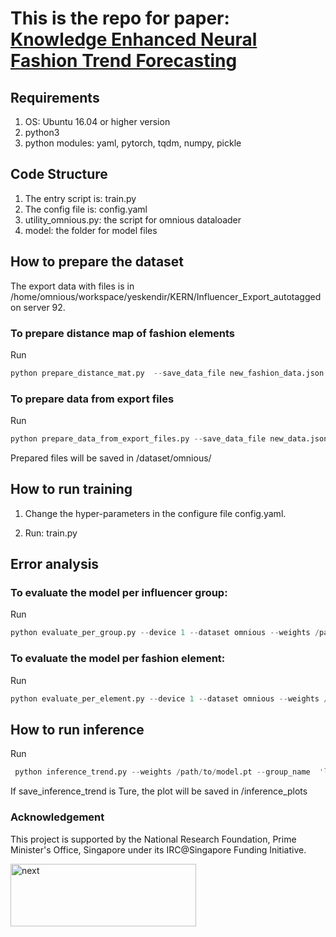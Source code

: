 # This is the repo for paper: [Knowledge Enhanced Neural Fashion Trend Forecasting](https://arxiv.org/pdf/2005.03297.pdf)

## Requirements
1. OS: Ubuntu 16.04 or higher version
2. python3
3. python modules: yaml, pytorch, tqdm, numpy, pickle

## Code Structure

1. The entry script is: train.py
2. The config file is: config.yaml
3. utility_omnious.py: the script for omnious dataloader
4. model: the folder for model files

## How to prepare the dataset
The  export data with files is in /home/omnious/workspace/yeskendir/KERN/Influencer_Export_autotagged on server 92.
### To prepare distance map of fashion elements
Run
```python
python prepare_distance_mat.py  --save_data_file new_fashion_data.json --save_data_norm_file new_fashion_data_norm.json
```
### To prepare data from export files
Run
```python
python prepare_data_from_export_files.py --save_data_file new_data.json --save_data_norm_file new_data_norm.json
```
Prepared files will be saved in /dataset/omnious/

## How to run training
1. Change the hyper-parameters in the configure file config.yaml.

2. Run: train.py

## Error analysis
### To evaluate the model per influencer group:
Run 
```python
python evaluate_per_group.py --device 1 --dataset omnious --weights /path/to/model.pt --save_filename_tsv file_to_save_results.tsv
```
### To evaluate the model per fashion element:
Run
```python
python evaluate_per_element.py --device 1 --dataset omnious --weights /path/to/model.pt --save_filename_tsv file_to_save_results.tsv
```

## How to run inference
Run 
```python
 python inference_trend.py --weights /path/to/model.pt --group_name  'location:All__segment:Nano__target_age:All' --fashion_element 'color:Black' --upload_date "2020-09-13 02:22:28" --save_infernece_trend True
```
If save_inference_trend is Ture, the plot will be saved in /inference_plots

### Acknowledgement
This project is supported by the National Research Foundation, Prime Minister's Office, Singapore under its IRC@Singapore Funding Initiative.

<img src="https://github.com/mysbupt/KERN/blob/master/next.png" width = "297" height = "100" alt="next" align=center />
